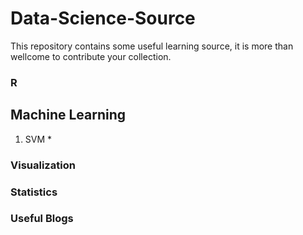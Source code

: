 # Data-Science-Source
This repository contains some useful learning source, it is more than wellcome to contribute your collection.


### R

## Machine Learning
1. SVM
   *

### Visualization

### Statistics


### Useful Blogs

###


